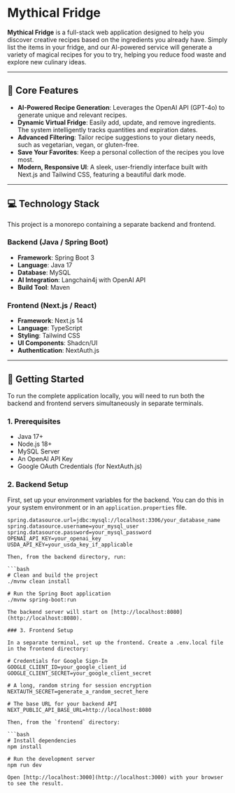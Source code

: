 # Mythical Fridge

**Mythical Fridge** is a full-stack web application designed to help you discover creative recipes based on the ingredients you already have. Simply list the items in your fridge, and our AI-powered service will generate a variety of magical recipes for you to try, helping you reduce food waste and explore new culinary ideas.

---

## 🌟 Core Features

-   **AI-Powered Recipe Generation**: Leverages the OpenAI API (GPT-4o) to generate unique and relevant recipes.
-   **Dynamic Virtual Fridge**: Easily add, update, and remove ingredients. The system intelligently tracks quantities and expiration dates.
-   **Advanced Filtering**: Tailor recipe suggestions to your dietary needs, such as vegetarian, vegan, or gluten-free.
-   **Save Your Favorites**: Keep a personal collection of the recipes you love most.
-   **Modern, Responsive UI**: A sleek, user-friendly interface built with Next.js and Tailwind CSS, featuring a beautiful dark mode.

---

## 💻 Technology Stack

This project is a monorepo containing a separate backend and frontend.

### Backend (Java / Spring Boot)

-   **Framework**: Spring Boot 3
-   **Language**: Java 17
-   **Database**: MySQL
-   **AI Integration**: Langchain4j with OpenAI API
-   **Build Tool**: Maven

### Frontend (Next.js / React)

-   **Framework**: Next.js 14
-   **Language**: TypeScript
-   **Styling**: Tailwind CSS
-   **UI Components**: Shadcn/UI
-   **Authentication**: NextAuth.js

---

## 🚀 Getting Started

To run the complete application locally, you will need to run both the backend and frontend servers simultaneously in separate terminals.

### 1. Prerequisites

-   Java 17+
-   Node.js 18+
-   MySQL Server
-   An OpenAI API Key
-   Google OAuth Credentials (for NextAuth.js)

### 2. Backend Setup

First, set up your environment variables for the backend. You can do this in your system environment or in an `application.properties` file.

```properties
spring.datasource.url=jdbc:mysql://localhost:3306/your_database_name
spring.datasource.username=your_mysql_user
spring.datasource.password=your_mysql_password
OPENAI_API_KEY=your_openai_key
USDA_API_KEY=your_usda_key_if_applicable

Then, from the backend directory, run:

```bash
# Clean and build the project
./mvnw clean install

# Run the Spring Boot application
./mvnw spring-boot:run

The backend server will start on [http://localhost:8080](http://localhost:8080).

### 3. Frontend Setup

In a separate terminal, set up the frontend. Create a .env.local file in the frontend directory:

# Credentials for Google Sign-In
GOOGLE_CLIENT_ID=your_google_client_id
GOOGLE_CLIENT_SECRET=your_google_client_secret

# A long, random string for session encryption
NEXTAUTH_SECRET=generate_a_random_secret_here

# The base URL for your backend API
NEXT_PUBLIC_API_BASE_URL=http://localhost:8080

Then, from the `frontend` directory:

```bash
# Install dependencies
npm install

# Run the development server
npm run dev

Open [http://localhost:3000](http://localhost:3000) with your browser to see the result.